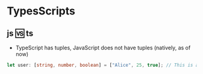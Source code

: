 # **TypesScripts**

## js 🆚 ts

- TypeScript has tuples, JavaScript does not have tuples (natively, as of now)

```ts
let user: [string, number, boolean] = ["Alice", 25, true]; // This is a tuple type
```
